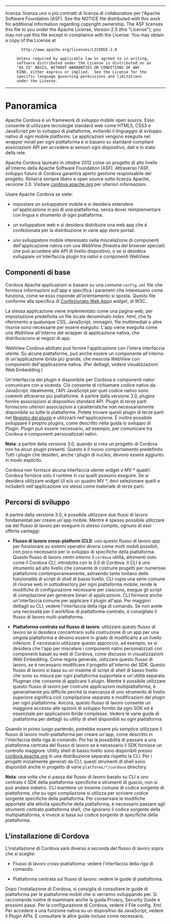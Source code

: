 * * *

licenza: licenza uno o più contratti di licenza di collaboratore per l'Apache Software Foundation (ASF). See the NOTICE file distributed with this work for additional information regarding copyright ownership. The ASF licenses this file to you under the Apache License, Version 2.0 (the "License"); you may not use this file except in compliance with the License. You may obtain a copy of the License at

           http://www.apache.org/licenses/LICENSE-2.0
    
         Unless required by applicable law or agreed to in writing,
         software distributed under the License is distributed on an
         "AS IS" BASIS, WITHOUT WARRANTIES OR CONDITIONS OF ANY
         KIND, either express or implied.  See the License for the
         specific language governing permissions and limitations
         under the License.
    

* * *

# Panoramica

Apache Cordova è un framework di sviluppo mobile open source. Esso consente di utilizzare tecnologie standard web come HTML5, CSS3 e JavaScript per lo sviluppo di piattaforme, evitando il linguaggio di sviluppo nativo di ogni mobile platforms. Le applicazioni vengono eseguite nel wrapper mirati per ogni piattaforma e si basano su standard-compliant associazioni API per accedere ai sensori ogni dispositivo, dati e lo stato della rete.

Apache Cordova laureato in ottobre 2012 come un progetto di alto livello all'interno della Apache Software Foundation (ASF). Attraverso l'ASF, sviluppo futuro di Cordova garantirà aperto gestione responsabile del progetto. Rimarrà sempre libero e open source sotto licenza Apache, versione 2.0. Visitare [cordova.apache.org][1] per ulteriori informazioni.

 [1]: http://cordova.apache.org

Usare Apache Cordova se siete:

*   impostare un sviluppatore mobile e si desidera estendere un'applicazione in più di una piattaforma, senza dover reimplementare con lingua e strumento di ogni piattaforma.

*   un sviluppatore web e si desidera distribuire una web app che è confezionata per la distribuzione in varie app store portali.

*   uno sviluppatore mobile interessato nella miscelazione di componenti dell'applicazione nativa con una *WebView* (finestra del browser speciali) che può accedere alle API di livello dispositivo, o se si desidera sviluppare un'interfaccia plugin tra nativi e componenti WebView.

## Componenti di base

Cordova Apache applicazioni si basano su una comune `config.xml` file che fornisce informazioni sull'app e specifica i parametri che interessano come funziona, come se esso risponde all'orientamento si sposta. Questo file conforme alla specifica di [Confezionato Web App][2]o *widget*, di W3C.

 [2]: http://www.w3.org/TR/widgets/

La stessa applicazione viene implementato come una pagina web, per impostazione predefinita un file locale denominato *index. html*, che fa riferimento a qualunque CSS, JavaScript, immagini, file multimediali o altre risorse sono necessarie per essere eseguito. L'app viene eseguita come una *WebView* all'interno del wrapper di applicazione nativa, che distribuiscono ai negozi di app.

WebView Cordova abilitato può fornire l'applicazione con l'intera interfaccia utente. Su alcune piattaforme, può anche essere un componente all'interno di un'applicazione ibrida più grande, che mescola WebView con componenti dell'applicazione nativa. (Per dettagli, vedere visualizzazioni Web Embedding.)

Un'interfaccia del *plugin* è disponibile per Cordova e componenti nativi comunicare con a vicenda. Ciò consente di richiamare codice nativo da JavaScript. Idealmente, l'API JavaScript per quel codice nativo sono coerenti attraverso più piattaforme. A partire dalla versione 3.0, plugins fornire associazioni al dispositivo standard API. Plugin di terze parti forniscono ulteriori associazioni a caratteristiche non necessariamente disponibile su tutte le piattaforme. Potete trovare questi plugin di terze parti nel [Registro dei plugin][3] e utilizzarli nell'applicazione. È inoltre possibile sviluppare il proprio plugins, come descritto nella guida lo sviluppo di Plugin. Plugin può essere necessario, ad esempio, per comunicare tra Cordova e componenti personalizzati nativi.

 [3]: http://plugins.cordova.io

**Nota**: a partire dalla versione 3.0, quando si crea un progetto di Cordova non ha alcun plugin presenti. Questo è il nuovo comportamento predefinito. Tutti i plugin che desideri, anche i plugin di nucleo, devono essere aggiunto in modo esplicito.

Cordova non fornisce alcuna interfaccia utente widget o MV * quadri. Cordova fornisce solo il runtime in cui quelli possono eseguire. Se si desidera utilizzare widget UI e/o un quadro MV *, devi selezionare quelli e includerli nell'applicazione voi stessi come materiale di terze parti.

## Percorsi di sviluppo

A partire dalla versione 3.0, è possibile utilizzare due flussi di lavoro fondamentali per creare un'app mobile. Mentre è spesso possibile utilizzare sia del flusso di lavoro per eseguire lo stesso compito, ognuno di essi offerta vantaggi:

*   **Flusso di lavoro cross-platform (CLI)**: uso questo flusso di lavoro app per funzionare su sistemi operativi diversi come molti mobili possibili, con poco necessario per lo sviluppo di specifiche della piattaforma. Questo flusso di lavoro centri intorno il `cordova` utilità, altrimenti noto come il Cordova *CLI*, introdotta con la 3.0 di Cordova. Il CLI è uno strumento ad alto livello che consente di costruire progetti per numerose piattaforme contemporaneamente, astraendo tanto lontano delle funzionalità di script di shell di basso livello. CLI copia una serie comune di risorse web in sottodirectory per ogni piattaforma mobile, rende le modifiche di configurazione necessarie per ciascuno, esegue gli script di compilazione per generare binari di applicazione. CLI fornisce anche un'interfaccia comune per applicare il plugin all'app. Per maggiori dettagli su CLI, vedere l'interfaccia della riga di comando. Se non avete una necessità per il workflow di piattaforma-centrato, è consigliato il flusso di lavoro multi-piattaforma.

*   **Piattaforma centrata sul flusso di lavoro**: utilizzare questo flusso di lavoro se si desidera concentrarsi sulla costruzione di un app per una singola piattaforma e devono essere in grado di modificarlo a un livello inferiore. È necessario utilizzare questo approccio, ad esempio, se si desidera che l'app per miscelare i componenti nativi personalizzati con componenti basati su web di Cordova, come discusso in visualizzazioni Web Embedding. Come regola generale, utilizzare questo flusso di lavoro, se è necessario modificare il progetto all'interno del SDK. Questo flusso di lavoro si basa su un insieme di script di shell di basso livello che sono su misura per ogni piattaforma supportata e un'utilità separata Plugman che consente di applicare il plugin. Mentre è possibile utilizzare questo flusso di lavoro per costruire applicazioni multipiattaforma, è generalmente più difficile perché la mancanza di uno strumento di livello superiore significa cicli compilazione separata e modificazioni del plugin per ogni piattaforma. Ancora, questo flusso di lavoro consente un maggiore accesso alle opzioni di sviluppo fornito da ogni SDK ed è essenziale per applicazioni ibride complesse. Vedere le varie guide di piattaforma per dettagli su utility di shell disponibili su ogni piattaforma.

Quando in primo luogo partendo, potrebbe essere più semplice utilizzare il flusso di lavoro multi-piattaforma per creare un'app, come descritto in l'interfaccia della riga di comando. Poi hai la possibilità di passare a una piattaforma centrata del flusso di lavoro se è necessario il SDK fornisce un controllo maggiore. Utility shell di basso livello sono disponibili presso [cordova.apache.org][1] in una distribuzione separata rispetto la CLI. Per i progetti inizialmente generati da CLI, questi strumenti di shell sono disponibili anche in progetto di varie `platforms/*/cordova` directory.

**Nota**: una volta che si passa dal flusso di lavoro basato su CLI a uno centrato il SDK della piattaforma-specifiche e strumenti di guscio, non si può andare indietro. CLI mantiene un insieme comune di codice sorgente di piattaforme, che su ogni compilazione si utilizza per scrivere codice sorgente specifiche della piattaforma. Per conservare le modifiche apportate alle attività specifiche della piattaforma, è necessario passare agli strumenti centrato piattaforma shell, che ignorano il codice sorgente della multipiattaforma, e invece si basa sul codice sorgente di specifiche della piattaforma.

## L'installazione di Cordova

L'installazione di Cordova sarà diverso a seconda del flusso di lavoro sopra che si sceglie:

*   Flusso di lavoro cross-piattaforma: vedere l'interfaccia della riga di comando.

*   Piattaforma centrata sul flusso di lavoro: vedere le guide di piattaforma.

Dopo l'installazione di Cordova, si consiglia di consultare le guide di piattaforma per le piattaforme mobili che si verranno sviluppando per. Si raccomanda inoltre di esaminare anche la guida Privacy, Security Guide e prossimi passi. Per la configurazione di Cordova, vedere il File config. Xml. Per accedere a una funzione nativa su un dispositivo da JavaScript, vedere il Plugin APIs. E consultare le altre guide incluse come necessario.